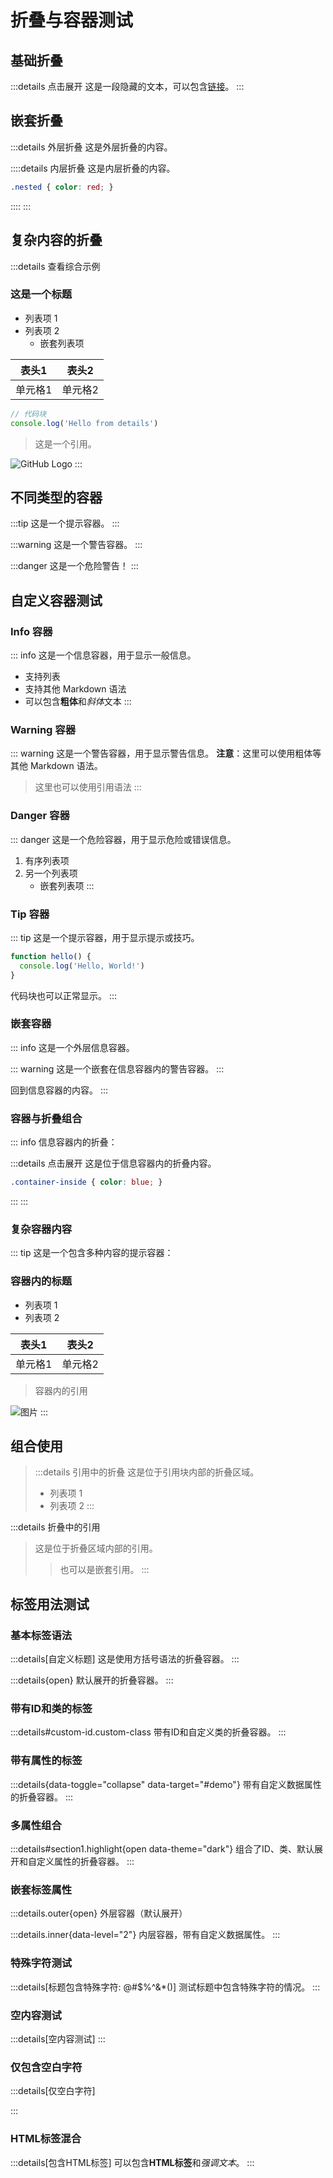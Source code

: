 # 折叠与容器测试

## 基础折叠

:::details 点击展开
这是一段隐藏的文本，可以包含[链接](https://example.com)。
:::

## 嵌套折叠

:::details 外层折叠
这是外层折叠的内容。

::::details 内层折叠
这是内层折叠的内容。
```css
.nested { color: red; }
```
::::
:::

## 复杂内容的折叠

:::details 查看综合示例
### 这是一个标题

- 列表项 1
- 列表项 2
  - 嵌套列表项

| 表头1 | 表头2 |
|---|---|
| 单元格1 | 单元格2 |

```javascript
// 代码块
console.log('Hello from details')
```

> 这是一个引用。

![GitHub Logo](https://github.githubassets.com/images/modules/logos_page/GitHub-Mark.png)
:::

## 不同类型的容器

:::tip
这是一个提示容器。
:::

:::warning
这是一个警告容器。
:::

:::danger
这是一个危险警告！
:::

## 自定义容器测试

### Info 容器

::: info
这是一个信息容器，用于显示一般信息。
- 支持列表
- 支持其他 Markdown 语法
- 可以包含**粗体**和*斜体*文本
:::

### Warning 容器

::: warning
这是一个警告容器，用于显示警告信息。
**注意**：这里可以使用粗体等其他 Markdown 语法。
> 这里也可以使用引用语法
:::

### Danger 容器

::: danger
这是一个危险容器，用于显示危险或错误信息。
1. 有序列表项
2. 另一个列表项
   - 嵌套列表项
:::

### Tip 容器

::: tip
这是一个提示容器，用于显示提示或技巧。
```javascript
function hello() {
  console.log('Hello, World!')
}
```
代码块也可以正常显示。
:::

### 嵌套容器

::: info
这是一个外层信息容器。

::: warning
这是一个嵌套在信息容器内的警告容器。
:::

回到信息容器的内容。
:::

### 容器与折叠组合

::: info
信息容器内的折叠：

:::details 点击展开
这是位于信息容器内的折叠内容。
```css
.container-inside { color: blue; }
```
:::
:::

### 复杂容器内容

::: tip
这是一个包含多种内容的提示容器：

### 容器内的标题
- 列表项 1
- 列表项 2

| 表头1 | 表头2 |
|---|---|
| 单元格1 | 单元格2 |

> 容器内的引用

![图片](https://github.githubassets.com/images/modules/logos_page/GitHub-Mark.png)
:::

## 组合使用

> :::details 引用中的折叠
> 这是位于引用块内部的折叠区域。
> - 列表项 1
> - 列表项 2
> :::

:::details 折叠中的引用
> 这是位于折叠区域内部的引用。
> > 也可以是嵌套引用。
:::

## 标签用法测试

### 基本标签语法

:::details[自定义标题]
这是使用方括号语法的折叠容器。
:::

:::details{open}
默认展开的折叠容器。
:::

### 带有ID和类的标签

:::details#custom-id.custom-class
带有ID和自定义类的折叠容器。
:::

### 带有属性的标签

:::details{data-toggle="collapse" data-target="#demo"}
带有自定义数据属性的折叠容器。
:::

### 多属性组合

:::details#section1.highlight{open data-theme="dark"}
组合了ID、类、默认展开和自定义属性的折叠容器。
:::

### 嵌套标签属性

:::details.outer{open}
外层容器（默认展开）

:::details.inner{data-level="2"}
内层容器，带有自定义数据属性。
:::

### 特殊字符测试

:::details[标题包含特殊字符: @#$%^&*()]
测试标题中包含特殊字符的情况。
:::

### 空内容测试

:::details[空内容测试]
:::

### 仅包含空白字符

:::details[仅空白字符]

:::

### HTML标签混合

:::details[包含HTML标签]
可以包含<strong>HTML标签</strong>和<em>强调文本</em>。
:::

